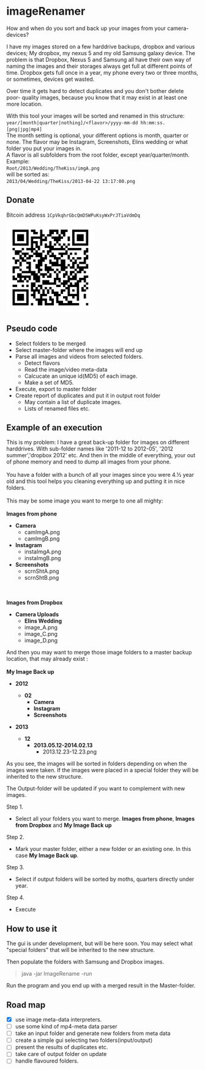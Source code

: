 imageRenamer
============

How and when do you sort and back up your images from your camera-devices? 

I have my images stored on a few harddrive backups, dropbox and various devices; 
My dropbox, my nexus 5 and my old Samsung galaxy device. The problem is that 
Dropbox, Nexus 5 and Samsung all have their own way of naming the images and their 
storages always get full at different points of time. Dropbox gets full once in a year, 
my phone every two or three months, or sometimes, devices get wasted. 

Over time it gets hard to detect duplicates and you don't bother delete poor-
quality images, because you know that it may exist in at least one more location.

With this tool your images will be sorted and renamed in this structure:
<br>
`year/[month|quarter|nothing]/<flavor>/yyyy-mm-dd hh:mm:ss.[png|jpg|mp4]`
<br>
The month setting is optional, your different options is month, quarter or none. 
The flavor may be Instagram, Screenshots, Elins wedding or what folder you 
put your images in.<br>
A flavor is all subfolders from the root folder, except year/quarter/month.
<br>Example:<br>
`Root/2013/Wedding/TheKiss/imgA.png`
 <br>will be sorted as:<br> 
`2013/04/Wedding/TheKiss/2013-04-22 13:17:00.png`
<br>


Donate
--------
Bitcoin address `1CpVkqhrGbcQmD5WPuKsyWxPrJTiaVdmDq`

![Bitcoin address](chart.png)


Pseudo code
--------
 - Select folders to be merged
 - Select master-folder where the images will end up
 - Parse all images and videos from selected folders.
     - Detect flavors 
     - Read the image/video meta-data 
     - Calcucate an unique id(MD5) of each image.
     - Make a set of MD5.
 - Execute, export to master folder
 - Create report of duplicates and put it in output root folder
     - May contain a list of duplicate images.
     - Lists of renamed files etc. 
 

Example of an execution
--------
This is my problem: 
I have a great back-up folder for images on different harddrives. With sub-folder
names like '2011-12 to 2012-05', '2012 summer','dropbox 2012' etc. 
And then in the middle of everything, your out of phone memory and need to dump 
all images from your phone. 
<br>
<br>
You have a folder with a bunch of all your images since you were 4.½ year old 
and this tool helps you cleaning everything up and putting it in nice folders.
<br>
<br>
This may be some image you want to merge to one all mighty: 
<br>
<br>
<b>Images from phone</b>

-  <b>Camera</b>
    -  camImgA.png
    -  camImgB.png
-  <b>Instagram</b>
    -  instaImgA.png
	  -  instaImgB.png
-  <b>Screenshots</b>
    -  scrnShtA.png
	  -  scrnShtB.png

<br><br>
<b>Images from Dropbox</b>

-  <b>Camera Uploads</b>
    -  <b>Elins Wedding</b>
      -  image_A.png
      -  image_C.png
    -  image_D.png
    
 
And then you may want to merge those image folders to a master backup location, that 
may already exist :
<br>
<br>
<b>My Image Back up</b>

-  <b>2012</b>
    -  <b>02</b>
        -  <b>Camera</b>
        -  <b>Instagram</b>
        -  <b>Screenshots</b>

-  <b>2013</b>
    -  <b>12</b>
        -  <b>2013.05.12-2014.02.13</b>
            -  2013.12.23-12.23.png
            
As you see, the images will be sorted in folders depending on when the images were
taken. If the images were placed in a special folder they will be inherited 
to the new structure.

The Output-folder will be updated if you want to complement with new images.
 
Step 1. 
 - Select all your folders you want to merge. <b>Images from phone</b>, 
<b>Images from Dropbox</b> and <b>My Image Back up</b> 
 
Step 2. 
 - Mark your master folder, either a new folder or an existing one. In this 
  case <b>My Image Back up</b>. 
 
Step 3. 
 - Select if output folders will be sorted by moths, quarters directly under year.
  
Step 4.
 - Execute


How to use it
--------

The gui is under development, but will be here soon. You may select what "special folders" 
that will be inherited to the new structure. 

Then populate the folders with Samsung and Dropbox images. 
  > java -jar ImageRename -run

Run the program and you end up with a merged result in the Master-folder.
 
Road map
--------

- [x] use image meta-data interpreters. 
- [ ] use some kind of mp4-meta data parser
- [ ] take an input folder and generate new folders from meta data
- [ ] create a simple gui selecting two folders(input/output)
- [ ] present the results of duplicates etc. 
- [ ] take care of output folder on update
- [ ] handle flavoured folders. 
